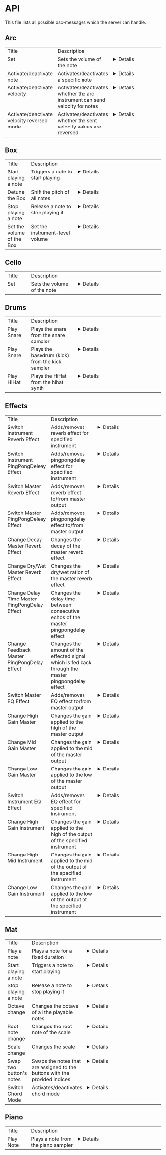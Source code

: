 # API

This file lists all possible osc-messages which the server can handle.

## Arc

<table style="width:100%;text-align:left;">
<tr style="vertical-align:top;">
<td style="width:15%">Title</td>
<td style="width:30%">Description</td>
<td></td>
</tr>
<tr style="vertical-align:top;">
<td>Set</td>
<td>Sets the volume of the note</td>
<td><details><p>

Path:
```
/arc/set
```
Arguments:
```
[
    { s,note },  // Expects a note as string
    { f,strength },  // Expects the strength in [0, 1] of the note as a float
]
```

</p></details></td>
</tr>
<tr style="vertical-align:top;">
<td>Activate/deactivate note</td>
<td>Activates/deactivates a specific note</td>
<td><details><p>

Path:
```
/arc/switch/velocity
```
Arguments:
```
[
    { s,note },  // Expects a note as string without octave at the end
    { i,state },  // Expects a boolean as integer
]
```

</p></details></td>
</tr>
<tr style="vertical-align:top;">
<td>Activate/deactivate velocity</td>
<td>Activates/deactivates whether the arc instrument can send velocity for notes</td>
<td><details><p>

Path:
```
/arc/switch/velocity
```
Arguments:
```
[
    { i,state },  // Expects a boolean as integer
]
```

</p></details></td>
</tr>
<tr style="vertical-align:top;">
<td>Activate/deactivate velocity reversed mode</td>
<td>Activates/deactivates whether the sent velocity values are reversed</td>
<td><details><p>

Path:
```
/arc/switch/reversed
```
Arguments:
```
[
    { i,state },  // Expects a boolean as integer
]
```

</p></details></td>
</tr>
</table>


## Box

<table style="width:100%;text-align:left;">
<tr style="vertical-align:top;">
<td style="width:15%">Title</td>
<td style="width:30%">Description</td>
<td></td>
</tr>
<tr style="vertical-align:top;">
<td>Start playing a note</td>
<td>Triggers a note to start playing</td>
<td><details><p>

Path:
```
/box/trigger
```
Arguments:
```
[
    { s,note },  // Expects a note as string
    { f,velocity },  // Expects the velocity [0,1] of the note as float
]
```

</p></details></td>
</tr>
<tr style="vertical-align:top;">
<td>Detune the Box</td>
<td>Shift the pitch of all notes</td>
<td><details><p>

Path:
```
/box/detune
```
Arguments:
```
[
    { i,cents },  // Expects the pitch-shift in cents as integer
]
```

</p></details></td>
</tr>
<tr style="vertical-align:top;">
<td>Stop playing a note</td>
<td>Release a note to stop playing it</td>
<td><details><p>

Path:
```
/box/release
```
Arguments:
```
[
    { s,note },  // Expects a note as string
]
```

</p></details></td>
</tr>
<tr style="vertical-align:top;">
<td>Set the volume of the Box</td>
<td>Set the instrument-level volume</td>
<td><details><p>

Path:
```
/box/setVolume
```
Arguments:
```
[
    { f,loudness },  // Expects the new loudness [0,1] as float
]
```

</p></details></td>
</tr>
</table>


## Cello

<table style="width:100%;text-align:left;">
<tr style="vertical-align:top;">
<td style="width:15%">Title</td>
<td style="width:30%">Description</td>
<td></td>
</tr>
<tr style="vertical-align:top;">
<td>Set</td>
<td>Sets the volume of the note</td>
<td><details><p>

Path:
```
/cello/set
```
Arguments:
```
[
    { s,note },  // Expects a note as string
    { f,velocity },  // Expects the strength in [0, 1] of the note as a float
]
```

</p></details></td>
</tr>
</table>


## Drums

<table style="width:100%;text-align:left;">
<tr style="vertical-align:top;">
<td style="width:15%">Title</td>
<td style="width:30%">Description</td>
<td></td>
</tr>
<tr style="vertical-align:top;">
<td>Play Snare</td>
<td>Plays the snare from the snare sampler</td>
<td><details><p>

Path:
```
/drums/snare/play
```
Arguments:
```
[
    { i,duration },  // Expects the duration of the snare note as string
    { i,velocity },  // Expects the velocity of the snare note as float
]
```

</p></details></td>
</tr>
<tr style="vertical-align:top;">
<td>Play Snare</td>
<td>Plays the basedrum (kick) from the kick sampler</td>
<td><details><p>

Path:
```
/drums/kick
```
Arguments:
```
[
    { i,duration },  // Expects the duration of the kick note as string
    { i,velocity },  // Expects the velocity of the kick note as float
]
```

</p></details></td>
</tr>
<tr style="vertical-align:top;">
<td>Play HiHat</td>
<td>Plays the HiHat from the hihat synth</td>
<td><details><p>

Path:
```
/drums/hihat
```
Arguments:
```
[
    { i,duration },  // Expects the duration of the hihat note as string
    { i,velocity },  // Expects the velocity of the hihat note as float
]
```

</p></details></td>
</tr>
</table>


## Effects

<table style="width:100%;text-align:left;">
<tr style="vertical-align:top;">
<td style="width:15%">Title</td>
<td style="width:30%">Description</td>
<td></td>
</tr>
<tr style="vertical-align:top;">
<td>Switch Instrument Reverb Effect</td>
<td>Adds/removes reverb effect for specified instrument</td>
<td><details><p>

Path:
```
/effect/instrument/reverb
```
Arguments:
```
[
    { s,name },  // Expects the name of the instrument as string
    { f,state },  // Expects 1 (on) or 0 (off) as float (boolean)
]
```

</p></details></td>
</tr>
<tr style="vertical-align:top;">
<td>Switch Instrument PingPongDeleay Effect</td>
<td>Adds/removes pingpongdelay effect for specified instrument</td>
<td><details><p>

Path:
```
/effect/instrument/pingpongdelay
```
Arguments:
```
[
    { s,name },  // Expects the name of the instrument as string
    { f,state },  // Expects 1 (on) or 0 (off) as float (boolean)
]
```

</p></details></td>
</tr>
<tr style="vertical-align:top;">
<td>Switch Master Reverb Effect</td>
<td>Adds/removes reverb effect to/from master output</td>
<td><details><p>

Path:
```
/effect/master/reverb
```
Arguments:
```
[
    { f,state },  // Expects 1 (on) or 0 (off) as float (boolean)
]
```

</p></details></td>
</tr>
<tr style="vertical-align:top;">
<td>Switch Master PingPongDeleay Effect</td>
<td>Adds/removes pingpongdelay effect to/from master output</td>
<td><details><p>

Path:
```
/effect/master/pingpongdelay
```
Arguments:
```
[
    { f,state },  // Expects 1 (on) or 0 (off) as float (boolean)
]
```

</p></details></td>
</tr>
<tr style="vertical-align:top;">
<td>Change Decay Master Reverb Effect</td>
<td>Changes the decay of the master reverb effect</td>
<td><details><p>

Path:
```
/effect/master/reverb/decay
```
Arguments:
```
[
    { f,seconds },  // Expects seconds (> 0) as float value
]
```

</p></details></td>
</tr>
<tr style="vertical-align:top;">
<td>Change Dry/Wet Master Reverb Effect</td>
<td>Changes the dry/wet ration of the master reverb effect</td>
<td><details><p>

Path:
```
/effect/master/reverb/wet
```
Arguments:
```
[
    { f,ratio },  // Expects the ratio for the wet signal as float value between [0,1]
]
```

</p></details></td>
</tr>
<tr style="vertical-align:top;">
<td>Change Delay Time Master PingPongDelay Effect</td>
<td>Changes the delay time between consecutive echos of the master pingpongdelay effect</td>
<td><details><p>

Path:
```
/effect/master/pingpongdelay/delay
```
Arguments:
```
[
    { f,delay },  // Expects the delay in seconds (> 0) as float value
]
```

</p></details></td>
</tr>
<tr style="vertical-align:top;">
<td>Change Feedback Master PingPongDelay Effect</td>
<td>Changes the amount of the effected signal which is fed back through the master pingpongdelay effect</td>
<td><details><p>

Path:
```
/effect/master/pingpongdelay/feedback
```
Arguments:
```
[
    { f,feedback },  // Expects a float value between [0,1]
]
```

</p></details></td>
</tr>
<tr style="vertical-align:top;">
<td>Switch Master EQ Effect</td>
<td>Adds/removes EQ effect to/from master output</td>
<td><details><p>

Path:
```
/effect/master/eq
```
Arguments:
```
[
    { f,state },  // Expects 1 (on) or 0 (off) as float (boolean)
]
```

</p></details></td>
</tr>
<tr style="vertical-align:top;">
<td>Change High Gain Master</td>
<td>Changes the gain applied to the high of the master output</td>
<td><details><p>

Path:
```
/effect/master/eq/high
```
Arguments:
```
[
    { f,decibel },  // Expects an integer between [-20,10]
]
```

</p></details></td>
</tr>
<tr style="vertical-align:top;">
<td>Change Mid Gain Master</td>
<td>Changes the gain applied to the mid of the master output</td>
<td><details><p>

Path:
```
/effect/master/eq/mid
```
Arguments:
```
[
    { f,decibel },  // Expects an integer between [-20,10]
]
```

</p></details></td>
</tr>
<tr style="vertical-align:top;">
<td>Change Low Gain Master</td>
<td>Changes the gain applied to the low of the master output</td>
<td><details><p>

Path:
```
/effect/master/eq/low
```
Arguments:
```
[
    { f,decibel },  // Expects an integer between [-20,10]
]
```

</p></details></td>
</tr>
<tr style="vertical-align:top;">
<td>Switch Instrument EQ Effect</td>
<td>Adds/removes EQ effect for specified instrument</td>
<td><details><p>

Path:
```
/effect/instrument/eq
```
Arguments:
```
[
    { s,name },  // Expects the name of the instrument as string
    { f,state },  // Expects 1 (on) or 0 (off) as float (boolean)
]
```

</p></details></td>
</tr>
<tr style="vertical-align:top;">
<td>Change High Gain Instrument</td>
<td>Changes the gain applied to the high of the output of the specified instrument</td>
<td><details><p>

Path:
```
/effect/instrument/eq/high
```
Arguments:
```
[
    { s,name },  // Expects the name of the instrument as string
    { f,decibel },  // Expects an integer between [-20,10]
]
```

</p></details></td>
</tr>
<tr style="vertical-align:top;">
<td>Change High Mid Instrument</td>
<td>Changes the gain applied to the mid of the output of the specified instrument</td>
<td><details><p>

Path:
```
/effect/instrument/eq/mid
```
Arguments:
```
[
    { s,name },  // Expects the name of the instrument as string
    { f,decibel },  // Expects an integer between [-20,10]
]
```

</p></details></td>
</tr>
<tr style="vertical-align:top;">
<td>Change Low Gain Instrument</td>
<td>Changes the gain applied to the low of the output of the specified instrument</td>
<td><details><p>

Path:
```
/effect/instrument/eq/low
```
Arguments:
```
[
    { s,name },  // Expects the name of the instrument as string
    { f,decibel },  // Expects an integer between [-20,10]
]
```

</p></details></td>
</tr>
</table>


## Mat

<table style="width:100%;text-align:left;">
<tr style="vertical-align:top;">
<td style="width:15%">Title</td>
<td style="width:30%">Description</td>
<td></td>
</tr>
<tr style="vertical-align:top;">
<td>Play a note</td>
<td>Plays a note for a fixed duration</td>
<td><details><p>

Path:
```
/mat/play
```
Arguments:
```
[
    { i,buttonIndex },  // Expects a button index as integer
    { f,velocity },  // Expects the velocity [0,1] of the note as float
]
```

</p></details></td>
</tr>
<tr style="vertical-align:top;">
<td>Start playing a note</td>
<td>Triggers a note to start playing</td>
<td><details><p>

Path:
```
/mat/trigger
```
Arguments:
```
[
    { i,index },  // Expects an index between 0 and 7 as integer
    { f,velocity },  // Expects the velocity [0,1] of the note as float
]
```

</p></details></td>
</tr>
<tr style="vertical-align:top;">
<td>Stop playing a note</td>
<td>Release a note to stop playing it</td>
<td><details><p>

Path:
```
/mat/release
```
Arguments:
```
[
    { i,index },  // Expects an index between 0 and 7 as integer
]
```

</p></details></td>
</tr>
<tr style="vertical-align:top;">
<td>Octave change</td>
<td>Changes the octave of all the playable notes</td>
<td><details><p>

Path:
```
/mat/change_octave
```
Arguments:
```
[
    { i,octave },  // Expects a octave as integer value between 1 and 5
]
```

</p></details></td>
</tr>
<tr style="vertical-align:top;">
<td>Root note change</td>
<td>Changes the root note of the scale</td>
<td><details><p>

Path:
```
/mat/change_root
```
Arguments:
```
[
    { s,note },  // Expects a note without octave (e.g. 'C' or 'Db') as string
]
```

</p></details></td>
</tr>
<tr style="vertical-align:top;">
<td>Scale change</td>
<td>Changes the scale</td>
<td><details><p>

Path:
```
/mat/change_scale
```
Arguments:
```
[
    { s,scale },  // Expects the scale as string (e.g. 'major' or 'minor')
]
```

</p></details></td>
</tr>
<tr style="vertical-align:top;">
<td>Swap two button's notes</td>
<td>Swaps the notes that are assigned to the buttons with the provided indices</td>
<td><details><p>

Path:
```
/mat/swap
```
Arguments:
```
[
    { i,buttonIndex },  // Expects a button index as integer
    { i,buttonIndex },  // Expects a button index as integer
]
```

</p></details></td>
</tr>
<tr style="vertical-align:top;">
<td>Switch Chord Mode</td>
<td>Activates/deactivates chord mode</td>
<td><details><p>

Path:
```
/mat/chords
```
Arguments:
```
[
    { i,state },  // Expects a boolean that expresses whether chords should be played or not
]
```

</p></details></td>
</tr>
</table>


## Piano

<table style="width:100%;text-align:left;">
<tr style="vertical-align:top;">
<td style="width:15%">Title</td>
<td style="width:30%">Description</td>
<td></td>
</tr>
<tr style="vertical-align:top;">
<td>Play Note</td>
<td>Plays a note from the piano sampler</td>
<td><details><p>

Path:
```
/piano/play_note
```
Arguments:
```
[
    { s,note },  // Expects a note as string
    { s,duration },  // Expects the duration of the note as string
    { f,velocity },  // Expects the velocity [0,1] of the note as float
]
```

</p></details></td>
</tr>
</table>


